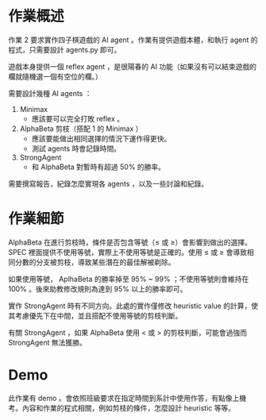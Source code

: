 # 作業概述

作業 2 要求實作四子棋遊戲的 AI agent 。作業有提供遊戲本體，和執行 agent 的程式，只需要設計 agents.py 即可。

遊戲本身提供一個 reflex agent ，是很陽春的 AI 功能（如果沒有可以結束遊戲的欄就隨機選一個有空位的欄。）

需要設計幾種 AI agents ：

1. Minimax
   - 應該要可以完全打敗 reflex 。
2. AlphaBeta 剪枝（搭配 1 的 Minimax ）
   - 應該要能做出相同選擇的情況下運作得更快。
   - 測試 agents 時會記錄時間。
3. StrongAgent
   - 和 AlphaBeta 對暫時有超過 50% 的勝率。

需要撰寫報告，紀錄怎麼實現各 agents ，以及一些討論和紀錄。

# 作業細節

AlphaBeta 在進行剪枝時，條件是否包含等號（$\le$ 或 $\ge$）會影響到做出的選擇。 SPEC 裡面提供不使用等號，實際上不使用等號是正確的。使用 $\le$ 或 $\ge$ 會導致相同分數的分支被剪枝，導致某些潛在的最佳解被剃除。

如果使用等號， AplhaBeta 的勝率掉至 95% ~ 99% ；不使用等號則會維持在 100% 。後來助教修改規則為達到 95% 以上的勝率即可。

實作 StrongAgent 時有不同方向。此處的實作僅修改 heuristic value 的計算，使其考慮優先下在中間，並且搭配不使用等號的剪枝判斷。

有關 StrongAgent ，如果 AlphaBeta 使用 < 或 > 的剪枝判斷，可能會過強而 StrongAgent 無法獲勝。

# Demo

此作業有 demo 。會依照班級要求在指定時間到系計中使用作答，有點像上機考。內容和作業的程式相關，例如剪枝的條件，怎麼設計 heuristic 等等。